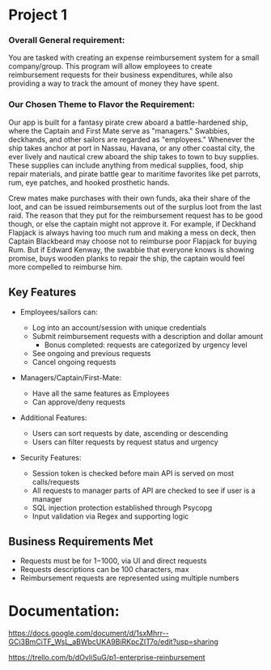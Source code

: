 # Project 1
### Overall General requirement:
You are tasked with creating an expense reimbursement system for a small company/group. 
This program will allow employees to create reimbursement requests for their business expenditures, 
while also providing a way to track the amount of money they have spent.

### Our Chosen Theme to Flavor the Requirement:
Our app is built for a fantasy pirate crew aboard a battle-hardened ship, where the Captain and
First Mate serve as "managers." Swabbies, deckhands, and other sailors are regarded as "employees."
Whenever the ship takes anchor at port in Nassau, Havana, or any other coastal city, the ever
lively and nautical crew aboard the ship takes to town to buy supplies. These supplies can
include anything from medical supplies, food, ship repair materials, and pirate battle gear to
maritime favorites like pet parrots, rum, eye patches, and hooked prosthetic hands.

Crew mates make purchases with their own funds, aka their share of the loot, and can be issued 
reimbursements out of the surplus loot from the last raid. The reason that they put for the
reimbursement request has to be good though, or else the captain might not approve it. For
example, if Deckhand Flapjack is always having too much rum and making a mess on deck, then
Captain Blackbeard may choose not to reimburse poor Flapjack for buying Rum.
But if Edward Kenway, the swabbie
that everyone knows is showing promise, buys wooden planks to repair the ship, the captain
would feel more compelled to reimburse him.

## Key Features

- Employees/sailors can:
    - Log into an account/session with unique credentials
    - Submit reimbursement requests with a description and dollar amount
      - Bonus completed: requests are categorized by urgency level
    - See ongoing and previous requests
    - Cancel ongoing requests


- Managers/Captain/First-Mate:
  - Have all the same features as Employees
  - Can approve/deny requests


- Additional Features:
  - Users can sort requests by date, ascending or descending
  - Users can filter requests by request status and urgency

- Security Features:
  - Session token is checked before main API is served on most calls/requests
  - All requests to manager parts of API are checked to see if user is a manager
  - SQL injection protection established through Psycopg
  - Input validation via Regex and supporting logic


## Business Requirements Met

- Requests must be for $1-$1000, via UI and direct requests
- Requests descriptions can be 100 characters, max
- Reimbursement requests are represented using multiple numbers


# Documentation:

https://docs.google.com/document/d/1sxMhrr--GCi3BmCiTF_WsL_aBWbcUKA9BiRKpcZIT7o/edit?usp=sharing

https://trello.com/b/dOvIiSuG/p1-enterprise-reinbursement

